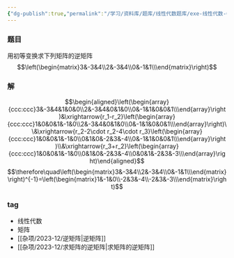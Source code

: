 ```yaml
---
{"dg-publish":true,"permalink":"/学习/资料库/题库/线性代数题库/exe-线性代数-00000030/","dgPassFrontmatter":true}
---
```


### 题目
用初等变换求下列矩阵的逆矩阵
$$\left(\begin{matrix}3&-3&4\\2&-3&4\\0&-1&1\\\end{matrix}\right)$$
### 解
$$\begin{aligned}\left(\begin{array}{ccc:ccc}3&-3&4&1&0&0\\2&-3&4&0&1&0\\0&-1&1&0&0&1\\\end{array}\right)&\xrightarrow{r_1-r_2}\left(\begin{array}{ccc:ccc}1&0&0&1&-1&0\\2&-3&4&0&1&0\\0&-1&1&0&0&1\\\end{array}\right)\\&\xrightarrow{r_2-2\cdot r_2-4\cdot r_3}\left(\begin{array}{ccc:ccc}1&0&0&1&-1&0\\0&1&0&-2&3&-4\\0&-1&1&0&0&1\\\end{array}\right)\\&\xrightarrow{r_3+r_2}\left(\begin{array}{ccc:ccc}1&0&0&1&-1&0\\0&1&0&-2&3&-4\\0&0&1&-2&3&-3\\\end{array}\right)\end{aligned}$$
$$\therefore\quad\left(\begin{matrix}3&-3&4\\2&-3&4\\0&-1&1\\\end{matrix}\right)^{-1}=\left(\begin{matrix}1&-1&0\\-2&3&-4\\-2&3&-3\\\end{matrix}\right)$$
### tag
- 线性代数
- 矩阵
- [[杂项/2023-12/逆矩阵\|逆矩阵]]
- [[杂项/2023-12/求矩阵的逆矩阵\|求矩阵的逆矩阵]]